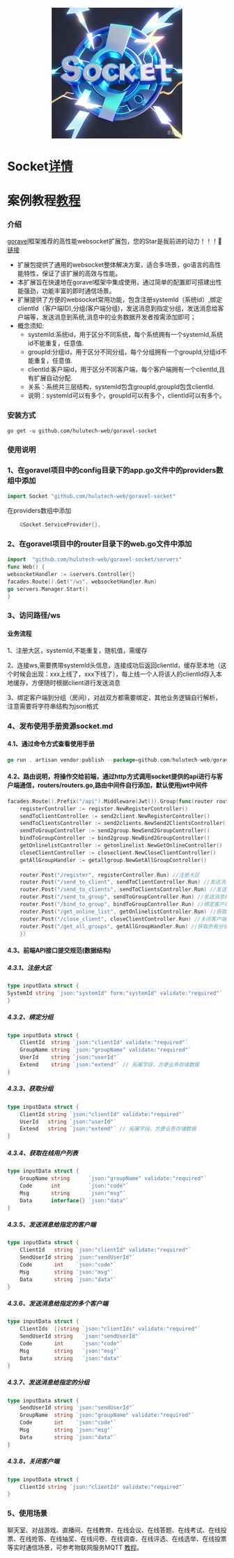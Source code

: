 
<p align="center">
  <img src="https://github.com/hulutech-web/goravel-socket/blob/master/images/icon.png?raw=true" width="300" />
</p>

# Socket[详情](https://github.com/hulutech-web/goravel-socket)
# 案例教程[教程](https://github.com/hulutech-web/goravel-socket/blob/master/example.md)
### 介绍
[goravel](https://www.goravel.dev/)框架推荐的高性能websocket扩展包，您的Star是我前进的动力！！！💪  [链接](https://www.goravel.dev/zh/prologue/packages.html)  
- 扩展包提供了通用的websocket整体解决方案，适合多场景，go语言的高性能特性，保证了该扩展的高效与性能。  
- 本扩展旨在快速地在goravel框架中集成使用，通过简单的配置即可搭建出性能强劲，功能丰富的即时通信场景。  
- 扩展提供了方便的websocket常用功能，包含注册systemId（系统id）,绑定clientId（客户端ID),分组(客户端分组)，发送消息到指定分组，发送消息给客户端等，发送消息到系统,消息中的业务数据开发者按需添加即可；
- 概念须知:
  - systemId:系统id，用于区分不同系统，每个系统拥有一个systemId,系统id不能重复，任意值.
  - groupId:分组id，用于区分不同分组，每个分组拥有一个groupId,分组id不能重复，任意值.
  - clientId:客户端id，用于区分不同客户端，每个客户端拥有一个clientId,且有扩展自动分配.
  - 关系：系统共三层结构，systemId包含groupId,groupId包含clientId.
  - 说明：systemId可以有多个，groupId可以有多个，clientId可以有多个。
### 安装方式
```shell
go get -u github.com/hulutech-web/goravel-socket
```
### 使用说明
### 1、在goravel项目中的config目录下的app.go文件中的providers数组中添加
```go
import Socket "github.com/hulutech-web/goravel-socket"
```
在providers数组中添加
```go
	&Socket.ServiceProvider{},
```
### 2、在goravel项目中的router目录下的web.go文件中添加
```go
import 	"github.com/hulutech-web/goravel-socket/servers"
func Web() {
websocketHandler := &servers.Controller{}
facades.Route().Get("/ws", websocketHandler.Run)
go servers.Manager.Start()
}
```
### 3、访问路径/ws
#### 业务流程
1、注册大区，systemId,不能重复，随机值，需缓存   

2、连接ws,需要携带systemId头信息，连接成功后返回clientId，缓存至本地（这个时候会出现：xxx上线了，xxx下线了），每上线一个人将该人的clientId存入本地缓存，方便随时根据client进行发送消息  

3、绑定客户端到分组（房间），对战双方都需要绑定，其他业务逻辑自行解析，注意需要将字符串结构为json格式

### 4、发布使用手册资源socket.md
#### 4.1、通过命令方式查看使用手册
```go
go run . artisan vendor:publish --package=github.com/hulutech-web/goravel-socket
```
#### 4.2、路由说明，将操作交给前端，通过http方式调用socket提供的api进行与客户端通信，routers/routers.go,路由中间件自行添加，默认使用jwt中间件
```go
facades.Route().Prefix("/api").Middleware(Jwt()).Group(func(router route.Router) {
    registerController := register.NewRegisterController()
    sendToClientController := send2client.NewRegisterController()
    sendToClientsController := send2clients.NewSend2ClientsController()
    sendToGroupController := send2group.NewSend2GroupController()
    bindToGroupController := bind2group.NewBind2GroupController()
    getOnlinelistController := getonlinelist.NewGetOnlineController()
    closeClientController := closeclient.NewCloseClientController()
    getAllGroupHandler := getallgroup.NewGetAllGroupController()

    router.Post("/register", registerController.Run) //注册大区
    router.Post("/send_to_client", sendToClientController.Run) //发送消息给指定的客户端
    router.Post("/send_to_clients", sendToClientsController.Run) //发送消息给指定的客户端(多个客户端)
    router.Post("/send_to_group", sendToGroupController.Run) //发送消息给指定的分组
    router.Post("/bind_to_group", bindToGroupController.Run) //绑定客户端到分组
    router.Post("/get_online_list", getOnlinelistController.Run) //获取在线列表
    router.Post("/close_client", closeClientController.Run) //关闭客户端
    router.Post("/get_all_groups", getAllGroupHandler.Run) //获取所有分组
	})
```
#### 4.3、前端API接口提交规范(数据结构)
##### 4.3.1、注册大区
```go
type inputData struct {
SystemId string `json:"systemId" form:"systemId" validate:"required"`
}
```
##### 4.3.2、绑定分组
```go
type inputData struct {
	ClientId  string `json:"clientId" validate:"required"`
	GroupName string `json:"groupName" validate:"required"`
	UserId    string `json:"userId"`
	Extend    string `json:"extend"` // 拓展字段，方便业务存储数据
}
```
##### 4.3.3、获取分组
```go
type inputData struct {
    ClientId string `json:"clientId" validate:"required"`
    UserId   string `json:"userId"`
    Extend   string `json:"extend"` // 拓展字段，方便业务存储数据
}
```
##### 4.3.4、获取在线用户列表
```go
type inputData struct {
	GroupName string      `json:"groupName" validate:"required"`
	Code      int         `json:"code"`
	Msg       string      `json:"msg"`
	Data      interface{} `json:"data"`
}

```
##### 4.3.5、发送消息给指定的客户端
```go
type inputData struct {
	ClientId   string `json:"clientId" validate:"required"`
	SendUserId string `json:"sendUserId"`
	Code       int    `json:"code"`
	Msg        string `json:"msg"`
	Data       string `json:"data"`
}
```
##### 4.3.6、发送消息给指定的多个客户端
```go
type inputData struct {
	ClientIds  []string `json:"clientIds" validate:"required"`
	SendUserId string   `json:"sendUserId"`
	Code       int      `json:"code"`
	Msg        string   `json:"msg"`
	Data       string   `json:"data"`
}
```
##### 4.3.7、发送消息给指定的分组
```go
type inputData struct {
	SendUserId string `json:"sendUserId"`
	GroupName  string `json:"groupName" validate:"required"`
	Code       int    `json:"code"`
	Msg        string `json:"msg"`
	Data       string `json:"data"`
}
```
##### 4.3.8、关闭客户端
```go
type inputData struct {
	ClientId string `json:"clientId" validate:"required"`
}
```
### 5、使用场景
聊天室、对战游戏、直播间、在线教育、在线会议、在线答题、在线考试、在线投票、在线抢答、在线抽奖、在线问卷、在线调查、在线评选、在线选举、在线投票等实时通信场景，可参考物联网服务MQTT
[教程](https://github.com/hulutech-web/goravel-socket/blob/master/example.md)。